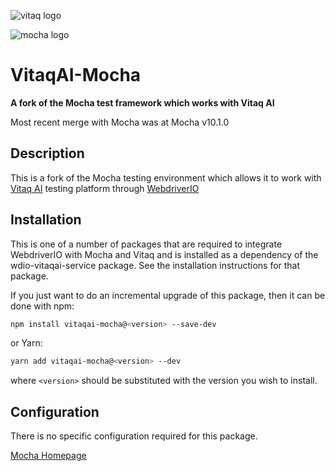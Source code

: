 <!-- markdownlint-disable -->

![vitaq logo](https://vitaq.io/wp-content/uploads/2020/10/Vitaq-new-logo-small.png)

![mocha logo](https://cldup.com/xFVFxOioAU.svg)

# VitaqAI-Mocha

**A fork of the Mocha test framework which works with Vitaq AI**

Most recent merge with Mocha was at Mocha v10.1.0

## Description

This is a fork of the Mocha testing environment which allows it to work with [Vitaq AI](https://vitaq.io) testing platform through [WebdriverIO](https://webdriver.io)

## Installation

This is one of a number of packages that are required to integrate WebdriverIO with Mocha and Vitaq and is installed as a dependency of the wdio-vitaqai-service package. See the installation instructions for that package.

If you just want to do an incremental upgrade of this package, then it can be done with npm:

```bash
npm install vitaqai-mocha@<version> --save-dev
```

or Yarn:

```bash
yarn add vitaqai-mocha@<version> --dev
```

where `<version>` should be substituted with the version you wish to install.

## Configuration

There is no specific configuration required for this package.

[Mocha Homepage](https://mochajs.org/)
